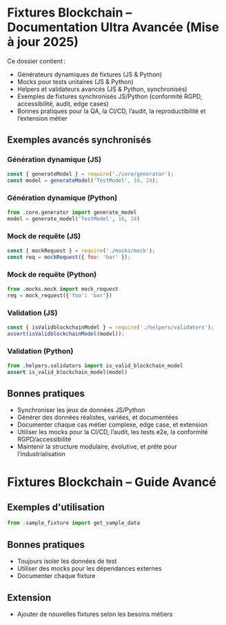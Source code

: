 # Fixtures Blockchain – Documentation Ultra Avancée (Mise à jour 2025)

Ce dossier contient :
- Générateurs dynamiques de fixtures (JS & Python)
- Mocks pour tests unitaires (JS & Python)
- Helpers et validateurs avancés (JS & Python, synchronisés)
- Exemples de fixtures synchronisés JS/Python (conformité RGPD, accessibilité, audit, edge cases)
- Bonnes pratiques pour la QA, la CI/CD, l’audit, la reproductibilité et l’extension métier

## Exemples avancés synchronisés

### Génération dynamique (JS)
```js
const { generateModel } = require('./core/generator');
const model = generateModel('TestModel', 16, 24);
```

### Génération dynamique (Python)
```python
from .core.generator import generate_model
model = generate_model('TestModel', 16, 24)
```

### Mock de requête (JS)
```js
const { mockRequest } = require('./mocks/mock');
const req = mockRequest({ foo: 'bar' });
```

### Mock de requête (Python)
```python
from .mocks.mock import mock_request
req = mock_request({'foo': 'bar'})
```

### Validation (JS)
```js
const { isValidblockchainModel } = require('./helpers/validators');
assert(isValidblockchainModel(model));
```

### Validation (Python)
```python
from .helpers.validators import is_valid_blockchain_model
assert is_valid_blockchain_model(model)
```

## Bonnes pratiques
- Synchroniser les jeux de données JS/Python
- Générer des données réalistes, variées, et documentées
- Documenter chaque cas métier complexe, edge case, et extension
- Utiliser les mocks pour la CI/CD, l’audit, les tests e2e, la conformité RGPD/accessibilité
- Maintenir la structure modulaire, évolutive, et prête pour l’industrialisation

# Fixtures Blockchain – Guide Avancé

## Exemples d'utilisation

```python
from .sample_fixture import get_sample_data
```

## Bonnes pratiques
- Toujours isoler les données de test
- Utiliser des mocks pour les dépendances externes
- Documenter chaque fixture

## Extension
- Ajouter de nouvelles fixtures selon les besoins métiers
